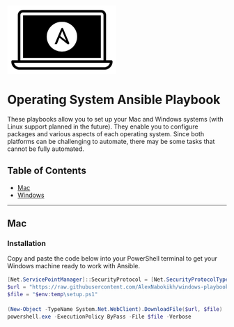 <img src="https://raw.githubusercontent.com/geerlingguy/mac-dev-playbook/master/files/Mac-Dev-Playbook-Logo.png" width="250" height="156" alt="Ansible Playbook Logo" />

# Operating System Ansible Playbook

These playbooks allow you to set up your Mac and Windows systems (with Linux support planned in the future). They enable you to configure packages and various aspects of each operating system. Since both platforms can be challenging to automate, there may be some tasks that cannot be fully automated.

## Table of Contents
- [Mac](#mac)
- [Windows](#windows)

---

## Mac

### Installation
Copy and paste the code below into your PowerShell terminal to get your Windows machine ready to work with Ansible.
```powershell
[Net.ServicePointManager]::SecurityProtocol = [Net.SecurityProtocolType]::Tls12
$url = "https://raw.githubusercontent.com/AlexNabokikh/windows-playbook/master/setup.ps1"
$file = "$env:temp\setup.ps1"

(New-Object -TypeName System.Net.WebClient).DownloadFile($url, $file)
powershell.exe -ExecutionPolicy ByPass -File $file -Verbose
```
